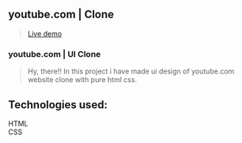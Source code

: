 ## youtube.com | Clone

> [Live demo](https://youtube-uiclone.netlify.app/)

### youtube.com | UI Clone
> Hy, there!!
In this project i have made ui design of youtube.com website clone with pure html css. 

## Technologies used:<br>
HTML <br>
CSS
